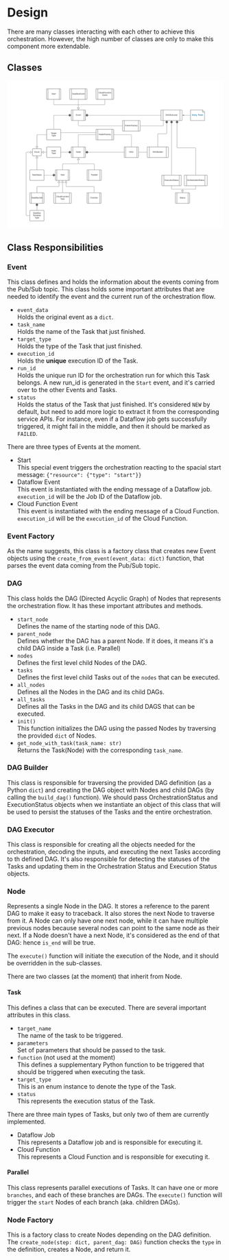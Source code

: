 # Design

There are many classes interacting with each other to achieve this orchestration. However, the high number of classes are only to make this component more extendable.

## Classes

![Class Diagram](../../../docs/Class_Diagram.png)

## Class Responsibilities

### Event

This class defines and holds the information about the events coming from the Pub/Sub topic.
This class holds some important attributes that are needed to identify the event and the current run of the orchestration flow.

* `event_data`  
    Holds the original event as a `dict`.
* `task_name`  
    Holds the name of the Task that just finished.
* `target_type`  
    Holds the type of the Task that just finished.
* `execution_id`  
    Holds the **unique** execution ID of the Task.
* `run_id`  
    Holds the unique run ID for the orchestration run for which this Task belongs. A new run_id is generated in the `Start` event, and it's carried over to the other Events and Tasks.
* `status`  
    Holds the status of the Task that just finished. It's considered `NEW` by default, but need to add more logic to extract it from the corresponding service APIs. For instance, even if a Dataflow job gets successfully triggered, it might fail in the middle, and then it should be marked as `FAILED`.

There are three types of Events at the moment.

* Start  
    This special event triggers the orchestration reacting to the spacial start message: `{"resource": {"type": "start"}}`
* Dataflow Event  
    This event is instantiated with the ending message of a Dataflow job. `execution_id` will be the Job ID of the Dataflow job.
* Cloud Function Event  
    This event is instantiated with the ending message of a Cloud Function. `execution_id` will be the `execution_id` of the Cloud Function.

### Event Factory

As the name suggests, this class is a factory class that creates new Event objects using the `create_from_event(event_data: dict)` function, that parses the event data coming from the Pub/Sub topic.

### DAG

This class holds the DAG (Directed Acyclic Graph) of Nodes that represents the orchestration flow. It has these important attributes and methods.

* `start_node`  
    Defines the name of the starting node of this DAG.
* `parent_node`  
    Defines whether the DAG has a parent Node. If it does, it means it's a child DAG inside a Task (i.e. Parallel)
* `nodes`  
    Defines the first level child Nodes of the DAG.
* `tasks`  
    Defines the first level child Tasks out of the `nodes` that can be executed.
* `all_nodes`  
    Defines all the Nodes in the DAG and its child DAGs. 
* `all_tasks`  
    Defines all the Tasks in the DAG and its child DAGS that can be executed.
* `init()`  
    This function initializes the DAG using the passed Nodes by traversing the provided `dict` of Nodes.
* `get_node_with_task(task_name: str)`  
    Returns the Task(Node) with the corresponding `task_name`.

### DAG Builder

This class is responsible for traversing the provided DAG definition (as a Python `dict`) and creating the DAG object with Nodes and child DAGs (by calling the `build_dag()` function). We should pass OrchestrationStatus and ExecutionStatus objects when we instantiate an object of this class that will be used to persist the statuses of the Tasks and the entire orchestration.

### DAG Executor

This class is responsible for creating all the objects needed for the orchestration, decoding the inputs, and executing the next Tasks according to th defined DAG. It's also responsible for detecting the statuses of the Tasks and updating them in the Orchestration Status and Execution Status objects.

### Node

Represents a single Node in the DAG. It stores a reference to the parent DAG to make it easy to traceback. It also stores the next Node to traverse from it. A Node can only have one next node, while it can have multiple previous nodes because several nodes can point to the same node as their next. If a Node doesn't have a next Node, it's considered as the end of that DAG: hence `is_end` will be true. 

The `execute()` function will initiate the execution of the Node, and it should be overridden in the sub-classes.

There are two classes (at the moment) that inherit from Node.

#### Task

This defines a class that can be executed. There are several important attributes in this class.

* `target_name`  
    The name of the task to be triggered.
* `parameters`  
    Set of parameters that should be passed to the task.
* `function` (not used at the moment)  
    This defines a supplementary Python function to be triggered that should be triggered when executing the task. 
* `target_type`    
    This is an enum instance to denote the type of the Task. 
* `status`  
    This represents the execution status of the Task. 

There are three main types of Tasks, but only two of them are currently implemented.

* Dataflow Job  
    This represents a Dataflow job and is responsible for executing it.
* Cloud Function  
    This represents a Cloud Function and is responsible for executing it.

#### Parallel

This class represents parallel executions of Tasks. It can have one or more `branches`, and each of these branches are DAGs. The `execute()` function will trigger the `start` Nodes of each branch (aka. children DAGs).

### Node Factory

This is a factory class to create Nodes depending on the DAG definition. The `create_node(step: dict, parent_dag: DAG)` function checks the `type` in the definition, creates a Node, and return it.